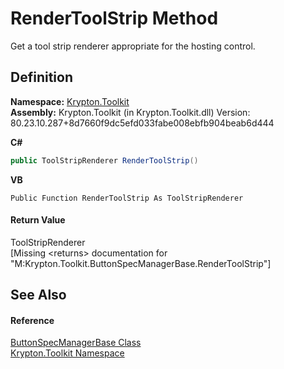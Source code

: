 # RenderToolStrip Method


Get a tool strip renderer appropriate for the hosting control.



## Definition
**Namespace:** <a href="79d2eac2-21f4-54ff-7552-b20c33c30600.md">Krypton.Toolkit</a>  
**Assembly:** Krypton.Toolkit (in Krypton.Toolkit.dll) Version: 80.23.10.287+8d7660f9dc5efd033fabe008ebfb904beab6d444

**C#**
``` C#
public ToolStripRenderer RenderToolStrip()
```
**VB**
``` VB
Public Function RenderToolStrip As ToolStripRenderer
```



#### Return Value
ToolStripRenderer  
\[Missing &lt;returns&gt; documentation for "M:Krypton.Toolkit.ButtonSpecManagerBase.RenderToolStrip"\]

## See Also


#### Reference
<a href="144ff6cf-1b90-8f91-5d2f-e5ae803559b0.md">ButtonSpecManagerBase Class</a>  
<a href="79d2eac2-21f4-54ff-7552-b20c33c30600.md">Krypton.Toolkit Namespace</a>  
